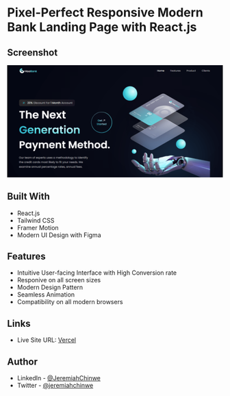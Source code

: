 # Pixel-Perfect Responsive Modern Bank Landing Page with React.js

## Screenshot

![Desktop View](./src/assets/hoobank_landing_page-min.png)

## Built With

- React.js
- Tailwind CSS
- Framer Motion
- Modern UI Design with Figma

## Features

- Intuitive User-facing Interface with High Conversion rate
- Responive on all screen sizes
- Modern Design Pattern
- Seamless Animation
- Compatibility on all modern browsers

## Links

- Live Site URL: [Vercel](https://modern-bank-landing-page-coral.vercel.app/)

## Author

- LinkedIn - [@JeremiahChinwe](https://www.linkedin.com/in/jeremiah-chinwe-057180268)
- Twitter - [@jeremiahchinwe](https://www.twitter.com/jeremiahchinwe)

